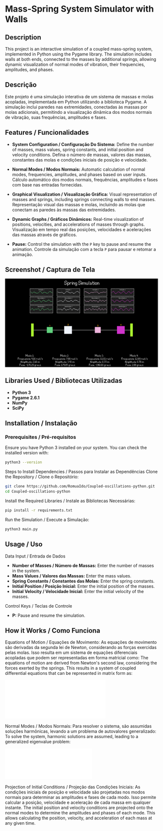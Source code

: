 # Mass-Spring System Simulator with Walls

## Description

This project is an interactive simulation of a coupled mass-spring system, implemented in Python using the Pygame library. The simulation includes walls at both ends, connected to the masses by additional springs, allowing dynamic visualization of normal modes of vibration, their frequencies, amplitudes, and phases.

## Descrição

Este projeto é uma simulação interativa de um sistema de massas e molas acopladas, implementada em Python utilizando a biblioteca Pygame. A simulação inclui paredes nas extremidades, conectadas às massas por molas adicionais, permitindo a visualização dinâmica dos modos normais de vibração, suas frequências, amplitudes e fases.

## Features / Funcionalidades

- **System Configuration / Configuração Do Sistema:**
  Define the number of masses, mass values, spring constants, and initial position and velocity conditions.
  Defina o número de massas, valores das massas, constantes das molas e condições iniciais de posição e velocidade.

- **Normal Modes / Modos Normais:**
  Automatic calculation of normal modes, frequencies, amplitudes, and phases based on user inputs.
  Cálculo automático dos modos normais, frequências, amplitudes e fases com base nas entradas fornecidas.

- **Graphical Visualization / Visualização Gráfica:**
  Visual representation of masses and springs, including springs connecting walls to end masses.
  Representação visual das massas e molas, incluindo as molas que conectam as paredes às massas das extremidades.

- **Dynamic Graphs / Gráficos Dinâmicos:**
  Real-time visualization of positions, velocities, and accelerations of masses through graphs.
  Visualização em tempo real das posições, velocidades e acelerações das massas através de gráficos.

- **Pause:**
  Control the simulation with the `P` key to pause and resume the animation.
  Controle da simulação com a tecla `P` para pausar e retomar a animação.

## Screenshot / Captura de Tela

![Screenshot Placeholder](assets/screenshot.png)


## Libraries Used / Bibliotecas Utilizadas

- **Python 3**
- **Pygame 2.6.1**
- **NumPy**
- **SciPy**

## Installation / Instalação


### Prerequisites / Pré-requisitos

Ensure you have Python 3 installed on your system. You can check the installed version with:

```bash
python3 --version
```
Steps to Install Dependencies / Passos para Instalar as Dependências
Clone the Repository / Clone o Repositório:

```bash
git clone https://github.com/RomuaIdo/Coupled-oscillations-python.git
cd Coupled-oscillations-python
```

Install the Required Libraries / Instale as Bibliotecas Necessárias:

```bash
pip install -r requirements.txt
```

Run the Simulation / Execute a Simulação:

```bash
python3 main.py
```

## Usage / Uso
Data Input / Entrada de Dados
- **Number of Masses / Número de Massas:** Enter the number of masses in the system.
- **Mass Values / Valores das Massas:** Enter the mass values.
- **Spring Constants / Constantes das Molas:** Enter the spring constants.
- **Initial Position / Posição Inicial:** Enter the initial position of the masses.
- **Initial Velocity / Velocidade Inicial:** Enter the initial velocity of the masses.

Control Keys / Teclas de Controle
- **P:** Pause and resume the simulation.

## How it Works / Como Funciona
Equations of Motion / Equações de Movimento:
As equações de movimento são derivadas da segunda lei de Newton, considerando as forças exercidas pelas molas. Isso resulta em um sistema de equações diferenciais acopladas que podem ser representadas em forma matricial como:
The equations of motion are derived from Newton's second law, considering the forces exerted by the springs. This results in a system of coupled differential equations that can be represented in matrix form as:

![Equation Placeholder](assets/Second-Law-of-Newton.png)

Normal Modes / Modos Normais:
Para resolver o sistema, são assumidas soluções harmônicas, levando a um problema de autovalores generalizado:
To solve the system, harmonic solutions are assumed, leading to a generalized eigenvalue problem:

![Equation Placeholder](assets/Normal-mode-equation.png)

Projection of Initial Conditions / Projeção das Condições Iniciais:
As condições iniciais de posição e velocidade são projetadas nos modos normais para determinar as amplitudes e fases de cada modo. Isso permite calcular a posição, velocidade e aceleração de cada massa em qualquer instante.
The initial position and velocity conditions are projected onto the normal modes to determine the amplitudes and phases of each mode. This allows calculating the position, velocity, and acceleration of each mass at any given time.
